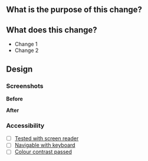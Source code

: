 ## What is the purpose of this change?

<!--
Give a brief summary of why you are proposing this change or new feature.
Please ensure you have read our Contributing Guidelines:
https://www.theguardian.design/2a1e5182b/p/77c9d9-contributing
-->

## What does this change?

<!--
Give an overview of the changes you have made.
-->

-   Change 1
-   Change 2

## Design

<!--
If you are not making changes to the design, please delete this section.
-->

### Screenshots

**Before**

**After**

### Accessibility

-   [ ] [Tested with screen reader](https://www.theguardian.design/2a1e5182b/p/6691bb-accessibility/t/78ac51)
-   [ ] [Navigable with keyboard](https://www.theguardian.design/2a1e5182b/p/6691bb-accessibility/t/009027)
-   [ ] [Colour contrast passed](https://www.theguardian.design/2a1e5182b/p/6691bb-accessibility/t/58dbf2)
